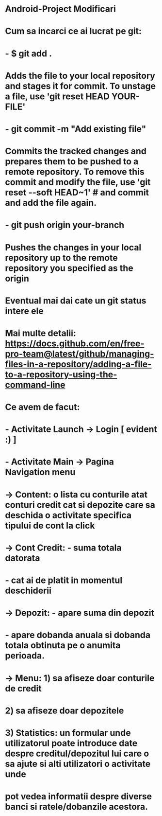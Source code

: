 # Android-Project Modificari

# Cum sa incarci ce ai lucrat pe git:
#   - $ git add . 
#       Adds the file to your local repository and stages it for commit. To unstage a file, use 'git reset HEAD YOUR-FILE'

#   - git commit -m "Add existing file"
#       Commits the tracked changes and prepares them to be pushed to a remote repository. To remove this commit and modify the file, use 'git reset --soft HEAD~1'     #       and commit and add the file again.

#   - git push origin your-branch
#       Pushes the changes in your local repository up to the remote repository you specified as the origin

#   Eventual mai dai cate un git status intere ele

# Mai multe detalii: https://docs.github.com/en/free-pro-team@latest/github/managing-files-in-a-repository/adding-a-file-to-a-repository-using-the-command-line

# Ce avem de facut:
#   - Activitate Launch -> Login [ evident :) ]
#   - Activitate Main -> Pagina Navigation menu
#       -> Content: o lista cu conturile atat conturi credit cat si depozite care sa deschida o activitate specifica tipului de cont la click
#           -> Cont Credit: - suma totala datorata 
#                           - cat ai de platit in momentul deschiderii 
#           -> Depozit: - apare suma din depozit
#                       - apare dobanda anuala si dobanda totala obtinuta pe o anumita perioada.
#       -> Menu: 1) sa afiseze doar conturile de credit
#                2) sa afiseze doar depozitele
#                3) Statistics: un formular unde utilizatorul poate introduce date despre creditul/depozitul lui care o sa ajute si alti utilizatori o activitate unde
#                   pot vedea informatii despre diverse banci si ratele/dobanzile acestora.
